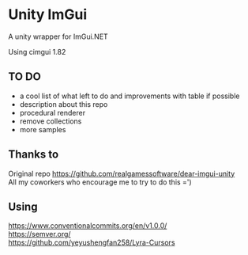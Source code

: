 # Unity ImGui
A unity wrapper for ImGui.NET

Using cimgui 1.82

## TO DO

- a cool list of what left to do and improvements with table if possible
- description about this repo
- procedural renderer
- remove collections
- more samples

## Thanks to  
Original repo https://github.com/realgamessoftware/dear-imgui-unity  
All my coworkers who encourage me to try to do this =')  

## Using 
https://www.conventionalcommits.org/en/v1.0.0/  
https://semver.org/  
https://github.com/yeyushengfan258/Lyra-Cursors  